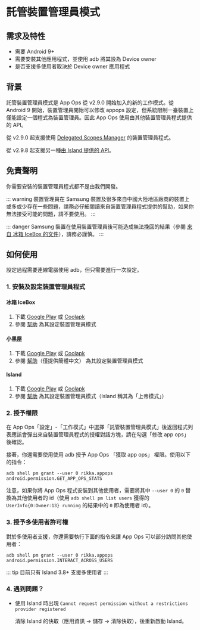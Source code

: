 # 託管裝置管理員模式

## 需求及特性

* 需要 Android 9+
* 需要安裝其他應用程式，並使用 adb 將其設為 Device owner
* 是否支援多使用者取決於 Device owner 應用程式

## 背景

託管裝置管理員模式是 App Ops 從 v2.9.0 開始加入的新的工作模式。從 Android 9 開始，裝置管理員開始可以修改 appops 設定，但系統限制一臺裝置上僅能設定一個程式為裝置管理員。因此 App Ops 使用由其他裝置管理員程式提供的 API。

從 v2.9.0 起支援使用 [Delegated Scopes Manager](https://github.com/heruoxin/Delegated-Scopes-Manager) 的裝置管理員程式。

從 v2.9.8 起支援另一種[由 Island 提供的 API](https://island.oasisfeng.com/api)。

## 免責聲明

你需要安裝的裝置管理員程式都不是由我們開發。

::: warning
裝置管理員在 Samsung 裝置及很多來自中國大陸地區廠商的裝置上或多或少存在一些問題，請務必仔細閱讀來自裝置管理員程式提供的幫助，如果你無法接受可能的問題，請不要使用。
:::

::: danger
Samsung 裝置在使用裝置管理員後可能造成無法挽回的結果（參閱 [來自 冰箱 IceBox 的文件](https://iceboxdoc.catchingnow.com/Device%20Owner%20%E4%B8%89%E6%98%9F%E7%89%B9%E5%88%AB%E8%AF%B4%E6%98%8E)），請務必謹慎。
:::

## 如何使用

設定過程需要連線電腦使用 adb，但只需要進行一次設定。

### 1. 安裝及設定裝置管理員程式

#### 冰箱 IceBox

1. 下載 [Google Play](https://play.google.com/store/apps/details?id=com.catchingnow.icebox) 或 [Coolapk](https://www.coolapk.com/apk/com.catchingnow.icebox)
2. 參閱 [幫助](https://iceboxdoc.catchingnow.com/Device%20Owner%20%EF%BC%88%E5%85%8D%20root%EF%BC%89%E6%A8%A1%E5%BC%8F%E8%AE%BE%E7%BD%AE) 為其設定裝置管理員模式

#### 小黑屋

1. 下載 [Google Play](https://play.google.com/store/apps/details?id=web1n.stopapp) 或 [Coolapk](https://www.coolapk.com/apk/web1n.stopapp)
2. 參閱 [幫助](https://github.com/web1n/Stopapp-Docs/blob/master/Device%20Owner%20%EF%BC%88%E5%85%8D%20root%EF%BC%89%E6%A8%A1%E5%BC%8F%E8%AE%BE%E7%BD%AE.md)（僅提供簡體中文） 為其設定裝置管理員模式

#### Island

1. 下載 [Google Play](https://play.google.com/store/apps/details?id=com.oasisfeng.island) 或 [Coolapk](https://www.coolapk.com/apk/com.oasisfeng.island)
2. 參閱 [幫助](https://island.oasisfeng.com/setup.html) 為其設定裝置管理員模式（Island 稱其為「上帝模式」）

### 2. 授予權限

在 App Ops「設定」-「工作模式」中選擇「託管裝置管理員模式」後返回程式列表應該會彈出來自裝置管理員程式的授權對話方塊，請在勾選「修改 app ops」後確認。

接著，你還需要使用使用 adb 授予 App Ops 「獲取 app ops」 權限。使用以下的指令：

```
adb shell pm grant --user 0 rikka.appops android.permission.GET_APP_OPS_STATS
```

注意，如果你將 App Ops 程式安裝到其他使用者，需要將其中 `--user 0` 的 `0` 替換為其他使用者的 id（使用 `adb shell pm list users` 獲得的 `UserInfo{0:Owner:13} running` 的結果中的 `0` 即為使用者 id）。

### 3. 授予多使用者許可權

對於多使用者支援，你還需要執行下面的指令來讓 App Ops 可以部分訪問其他使用者：

```
adb shell pm grant --user 0 rikka.appops android.permission.INTERACT_ACROSS_USERS
```

::: tip
目前只有 Island 3.8+ 支援多使用者
:::

### 4. 遇到問題？

* 使用 Island 時出現 `Cannot request permission without a restrictions provider registered`

  清除 Island 的快取（應用資訊 -> 儲存 -> 清除快取），後重新啟動 Island。